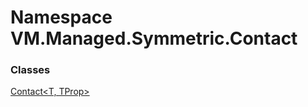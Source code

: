 # Namespace VM.Managed.Symmetric.Contact

### Classes

 [Contact<T, TProp\>](VM.Managed.Symmetric.Contact.Contact\-2.md)


